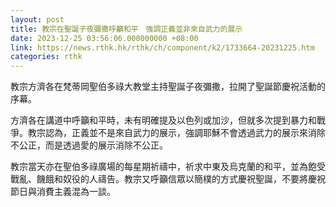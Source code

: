 ```yaml
---
layout: post
title: 教宗在聖誕子夜彌撒呼籲和平　強調正義並非來自武力的展示
date: 2023-12-25 03:56:06.000000000 +08:00
link: https://news.rthk.hk/rthk/ch/component/k2/1733664-20231225.htm
categories: rthk
---
```


教宗方濟各在梵蒂岡聖伯多祿大教堂主持聖誕子夜彌撒，拉開了聖誕節慶祝活動的序幕。

方濟各在講道中呼籲和平時，未有明確提及以色列或加沙，但就多次提到暴力和戰爭。教宗認為，正義並不是來自武力的展示，強調耶穌不會透過武力的展示來消除不公正，而是透過愛的展示消除不公正。

教宗當天亦在聖伯多祿廣場的每星期祈禱中，祈求中東及烏克蘭的和平，並為飽受戰亂、饑餓和奴役的人禱告。教宗又呼籲信眾以簡樸的方式慶祝聖誕，不要將慶祝節日與消費主義混為一談。
